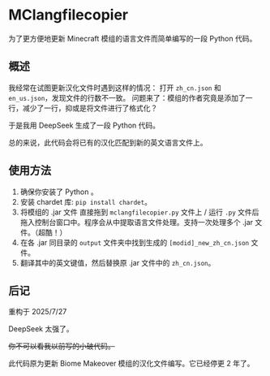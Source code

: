 # MClangfilecopier

为了更方便地更新 Minecraft 模组的语言文件而简单编写的一段 Python 代码。

## 概述
我经常在试图更新汉化文件时遇到这样的情况：
打开 ````zh_cn.json```` 和 ````en_us.json````，发现文件的行数不一致。
问题来了：模组的作者究竟是添加了一行，减少了一行，抑或是将文件进行了格式化？

于是我用 DeepSeek 生成了一段 Python 代码。

总的来说，此代码会将已有的汉化匹配到新的英文语言文件上。

## 使用方法
1. 确保你安装了 Python 。
2. 安装 chardet 库: ````pip install chardet````。
3. 将模组的 .jar 文件 直接拖到 ````mclangfilecopier.py```` 文件上 / 运行 ````.py```` 文件后拖入控制台窗口中。程序会从中提取语言文件处理。支持一次处理多个 .jar 文件。（超酷！）
4. 在各 .jar 同目录的 ````output```` 文件夹中找到生成的 ````[modid]_new_zh_cn.json```` 文件。
5. 翻译其中的英文键值，然后替换原 .jar 文件中的 ````zh_cn.json````。


## 后记

重构于 2025/7/27

DeepSeek 太强了。

~~你不可以看我以前写的小破代码。~~

此代码原为更新 Biome Makeover 模组的汉化文件编写。它已经停更 2 年了。
